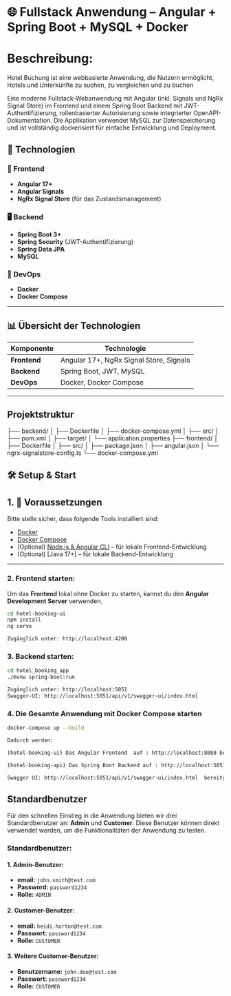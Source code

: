 # 🌐 Fullstack Anwendung – Angular + Spring Boot + MySQL + Docker

# Beschreibung:

Hotel Buchung ist eine webbasierte Anwendung, die Nutzern ermöglicht, Hotels und Unterkünfte zu suchen, zu vergleichen und zu buchen

Eine moderne Fullstack-Webanwendung mit Angular (inkl. Signals und NgRx Signal Store) im Frontend und einem Spring Boot Backend mit JWT-Authentifizierung,
rollenbasierter Autorisierung sowie integrierter OpenAPI-Dokumentation.
Die Applikation verwendet MySQL zur Datenspeicherung und ist vollständig dockerisiert für einfache Entwicklung und Deployment.

## 🚀 Technologien

### 🔧 Frontend

- **Angular 17+**
- **Angular Signals**
- **NgRx Signal Store** (für das Zustandsmanagement)

### 🖥 Backend

- **Spring Boot 3+**
- **Spring Security** (JWT-Authentifizierung)
- **Spring Data JPA**
- **MySQL**

### 🐳 DevOps

- **Docker**
- **Docker Compose**

---

## 📊 Übersicht der Technologien

| **Komponente** | **Technologie**                         |
| -------------- | --------------------------------------- |
| **Frontend**   | Angular 17+, NgRx Signal Store, Signals |
| **Backend**    | Spring Boot, JWT, MySQL                 |
| **DevOps**     | Docker, Docker Compose                  |

---

## Projektstruktur

├── backend/ │ ├── Dockerfile │ ├── docker-compose.yml │ ├── src/ │ ├── pom.xml │ ├── target/ │ └── application.properties ├── frontend/ │ ├── Dockerfile │ ├── src/ │ ├── package.json │ ├── angular.json │ └── ngrx-signalstore-config.ts └── docker-compose.yml

## 🛠️ Setup & Start

## 1. 🧰 Voraussetzungen

Bitte stelle sicher, dass folgende Tools installiert sind:

- [Docker](https://www.docker.com/)
- [Docker Compose](https://docs.docker.com/compose/)
- (Optional) [Node.js & Angular CLI](https://angular.io/cli) – für lokale Frontend-Entwicklung
- (Optional) [Java 17+] – für lokale Backend-Entwicklung

---

### 2. **Frontend starten:**

Um das **Frontend** lokal ohne Docker zu starten, kannst du den **Angular Development Server** verwenden.

```bash
cd hotel-booking-ui
npm install
ng serve

Zugänglich unter: http://localhost:4200
```

### 3. **Backend starten:**

```bash
cd hotel_booking_app
./mvnw spring-boot:run

Zugänglich unter: http://localhost:5051
Swagger-UI: http://localhost:5051/api/v1/swagger-ui/index.html
```

### 4. **Die Gesamte Anwendung mit Docker Compose starten**

```bash
docker-compose up --build

Dadurch werden:

(hotel-booking-ui) Das Angular Frontend  auf : http://localhost:8080 bereitgestellt

(hotel-booking-api) Das Spring Boot Backend auf : http://localhost:5051 bereitgestellt

Swagger UI: http://localhost:5051/api/v1/swagger-ui/index.html  bereitgestellt
```

## Standardbenutzer

Für den schnellen Einstieg in die Anwendung bieten wir drei Standardbenutzer an: **Admin** und **Customer**. Diese Benutzer können direkt verwendet werden, um die Funktionalitäten der Anwendung zu testen.

### Standardbenutzer:

#### 1. Admin-Benutzer:

- **email:** `john.smith@test.com`
- **Password:** `password1234`
- **Rolle:** `ADMIN`

#### 2. Customer-Benutzer:

- **email:** `heidi.horton@test.com`
- **Passwort:** `password1234`
- **Rolle:** `CUSTOMER`

#### 3. Weitere Customer-Benutzer:

- **Benutzername:** `john.doe@test.com`
- **Passwort:** `password1234`
- **Rolle:** `CUSTOMER`
